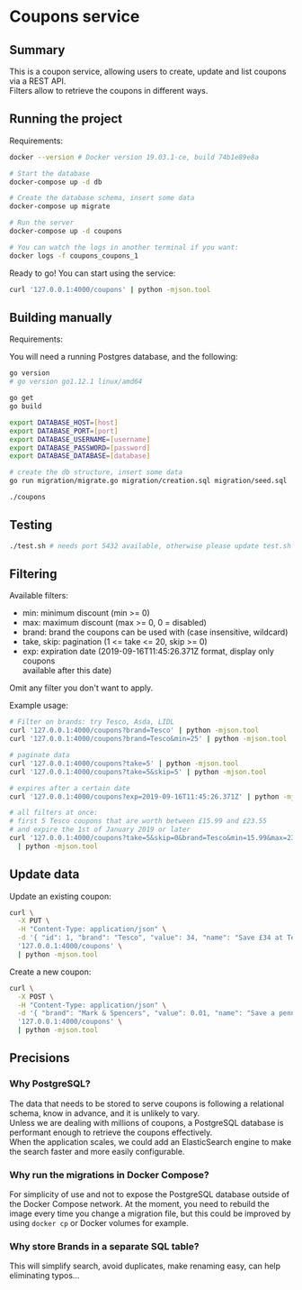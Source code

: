 # Coupons service

## Summary

This is a coupon service, allowing users to create, update and list coupons
via a REST API.  
Filters allow to retrieve the coupons in different ways.

## Running the project

Requirements:
```sh
docker --version # Docker version 19.03.1-ce, build 74b1e89e8a
```

```sh
# Start the database
docker-compose up -d db

# Create the database schema, insert some data
docker-compose up migrate

# Run the server
docker-compose up -d coupons

# You can watch the logs in another terminal if you want:
docker logs -f coupons_coupons_1
```

Ready to go! You can start using the service:
```sh
curl '127.0.0.1:4000/coupons' | python -mjson.tool
```

## Building manually

Requirements:

You will need a running Postgres database, and the following:
```sh
go version
# go version go1.12.1 linux/amd64

go get
go build

export DATABASE_HOST=[host]
export DATABASE_PORT=[port]
export DATABASE_USERNAME=[username]
export DATABASE_PASSWORD=[password]
export DATABASE_DATABASE=[database]

# create the db structure, insert some data
go run migration/migrate.go migration/creation.sql migration/seed.sql

./coupons
```

## Testing

```sh
./test.sh # needs port 5432 available, otherwise please update test.sh
```

## Filtering

Available filters:
- min: minimum discount (min >= 0)
- max: maximum discount (max >= 0, 0 = disabled)
- brand: brand the coupons can be used with (case insensitive, wildcard)
- take, skip: pagination (1 <= take <= 20, skip >= 0)
- exp: expiration date (2019-09-16T11:45:26.371Z format, display only coupons  
available after this date)

Omit any filter you don't want to apply.

Example usage:
```sh
# Filter on brands: try Tesco, Asda, LIDL
curl '127.0.0.1:4000/coupons?brand=Tesco' | python -mjson.tool
curl '127.0.0.1:4000/coupons?brand=Tesco&min=25' | python -mjson.tool

# paginate data
curl '127.0.0.1:4000/coupons?take=5' | python -mjson.tool
curl '127.0.0.1:4000/coupons?take=5&skip=5' | python -mjson.tool

# expires after a certain date
curl '127.0.0.1:4000/coupons?exp=2019-09-16T11:45:26.371Z' | python -mjson.tool

# all filters at once: 
# first 5 Tesco coupons that are worth between £15.99 and £23.55
# and expire the 1st of January 2019 or later
curl '127.0.0.1:4000/coupons?take=5&skip=0&brand=Tesco&min=15.99&max=23.55&exp=2019-01-01T11:45:26.371Z' \
  | python -mjson.tool
```

## Update data
Update an existing coupon:
```sh
curl \
  -X PUT \
  -H "Content-Type: application/json" \
  -d '{ "id": 1, "brand": "Tesco", "value": 34, "name": "Save £34 at Tesco", "expiryUtc": "2019-09-16T11:45:26.371Z" }' \
  '127.0.0.1:4000/coupons' \
  | python -mjson.tool
```

Create a new coupon:
```sh
curl \
  -X POST \
  -H "Content-Type: application/json" \
  -d '{ "brand": "Mark & Spencers", "value": 0.01, "name": "Save a penny at Mark & Spencers", "expiryUtc": "2019-09-16T11:45:26.371Z" }' \
  '127.0.0.1:4000/coupons' \
  | python -mjson.tool
```

## Precisions

### Why PostgreSQL?

The data that needs to be stored to serve coupons is following a relational schema,
know in advance, and it is unlikely to vary.  
Unless we are dealing with millions of coupons, a PostgreSQL database
is performant enough to retrieve the coupons effectively.  
When the application scales, we could add an ElasticSearch engine to make
the search faster and more easily configurable.

### Why run the migrations in Docker Compose?

For simplicity of use and not to expose the PostgreSQL database outside of the
Docker Compose network.
At the moment, you need to rebuild the image every time you change a migration
file, but this could be improved by using `docker cp` or Docker volumes for example.

### Why store Brands in a separate SQL table?

This will simplify search, avoid duplicates, make renaming easy, can help eliminating typos... 
